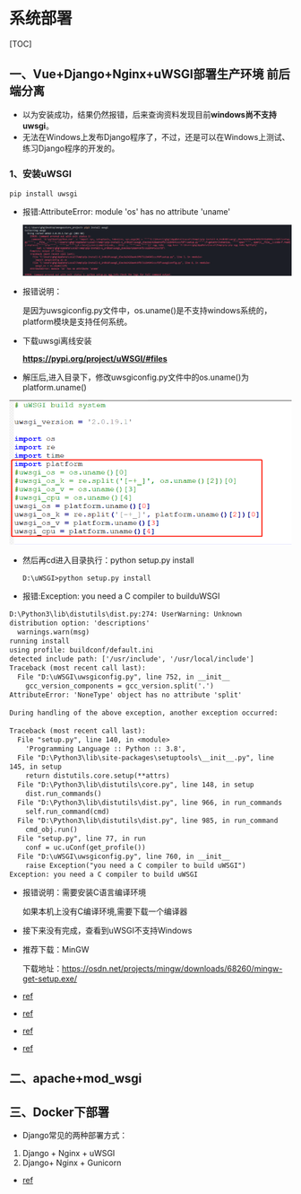 # 系统部署

[TOC]



## 一、Vue+Django+Nginx+uWSGI部署生产环境 前后端分离



- 以为安装成功，结果仍然报错，后来查询资料发现目前**windows尚不支持uwsgi**。
- 无法在Windows上发布Django程序了，不过，还是可以在Windows上测试、练习Django程序的开发的。

### 1、安装uWSGI

```
pip install uwsgi
```

- 报错:AttributeError: module 'os' has no attribute 'uname'

  ![](IMG/微信截图_20201207111549.png)

- 报错说明：

  是因为uwsgiconfig.py文件中，os.uname()是不支持windows系统的，platform模块是支持任何系统。

- 下载uwsgi离线安装

  **https://pypi.org/project/uWSGI/#files**

- 解压后,进入目录下，修改uwsgiconfig.py文件中的os.uname()为platform.uname()

![](IMG/微信截图_20201207113034.png)



- 然后再cd进入目录执行：python setup.py install

  ```
  D:\uWSGI>python setup.py install
  ```

- 报错:Exception: you need a C compiler to builduWSGI

```shell
D:\Python3\lib\distutils\dist.py:274: UserWarning: Unknown distribution option: 'descriptions'
  warnings.warn(msg)
running install
using profile: buildconf/default.ini
detected include path: ['/usr/include', '/usr/local/include']
Traceback (most recent call last):
  File "D:\uWSGI\uwsgiconfig.py", line 752, in __init__
    gcc_version_components = gcc_version.split('.')
AttributeError: 'NoneType' object has no attribute 'split'

During handling of the above exception, another exception occurred:

Traceback (most recent call last):
  File "setup.py", line 140, in <module>
    'Programming Language :: Python :: 3.8',
  File "D:\Python3\lib\site-packages\setuptools\__init__.py", line 145, in setup
    return distutils.core.setup(**attrs)
  File "D:\Python3\lib\distutils\core.py", line 148, in setup
    dist.run_commands()
  File "D:\Python3\lib\distutils\dist.py", line 966, in run_commands
    self.run_command(cmd)
  File "D:\Python3\lib\distutils\dist.py", line 985, in run_command
    cmd_obj.run()
  File "setup.py", line 77, in run
    conf = uc.uConf(get_profile())
  File "D:\uWSGI\uwsgiconfig.py", line 760, in __init__
    raise Exception("you need a C compiler to build uWSGI")
Exception: you need a C compiler to build uWSGI
```

- 报错说明：需要安装C语言编译环境

  如果本机上没有C编译环境,需要下载一个编译器



- 接下来没有完成，查看到uWSGI不支持Windows

- 推荐下载：MinGW

  下载地址：https://osdn.net/projects/mingw/downloads/68260/mingw-get-setup.exe/




- [ref](https://www.cnblogs.com/ningy1009/p/12769776.html)

- [ref](https://zhuanlan.zhihu.com/p/25080236)

- [ref](https://juejin.cn/post/6844903619771252749)



- [ref](https://blog.csdn.net/longlong6682/article/details/105376009?utm_medium=distribute.pc_relevant.none-task-blog-baidujs_title-2&spm=1001.2101.3001.4242)





## 二、apache+mod_wsgi



## 三、Docker下部署

- Django常见的两种部署方式：

1. Django + Nginx + uWSGI
2. Django+ Nginx + Gunicorn



- [ref](http://www.ipengtao.com/2018/12/17/deploy-django-docker/#more)